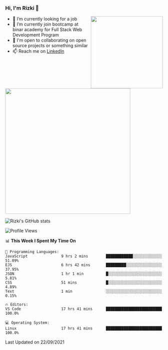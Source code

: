 ### Hi, I'm Rizki 👋

<img align='right' src="https://media1.giphy.com/media/f6hnhHkks8bk4jwjh3/giphy.gif" width="230">

- 🔭 I’m currently looking for a job
- 🌱 I’m currently join bootcamp at binar academy for Full Stack Web Development Program
- 👯 I'm open to collaborating on open source projects or something similar
- 📫 Reach me on [LinkedIn](https://www.linkedin.com/in/emrizki/)

<img src="https://www.codewars.com/users/emrizki/badges/small" width="400">

![Rizki's GitHub stats](https://github-readme-stats.vercel.app/api?username=emrizki&show_icons=true&theme=dark)

<!-- ### Languages & Coding Activity -->

<!--START_SECTION:waka-->
![Profile Views](http://img.shields.io/badge/Profile%20Views-34-blue)

📊 **This Week I Spent My Time On** 

```text
💬 Programming Languages: 
JavaScript               9 hrs 2 mins        ████████████░░░░░░░░░░░░░   51.09% 
EJS                      6 hrs 42 mins       █████████░░░░░░░░░░░░░░░░   37.95% 
JSON                     1 hr 1 min          █░░░░░░░░░░░░░░░░░░░░░░░░   5.81% 
CSS                      51 mins             █░░░░░░░░░░░░░░░░░░░░░░░░   4.89% 
Text                     1 min               ░░░░░░░░░░░░░░░░░░░░░░░░░   0.15%

🔥 Editors: 
VS Code                  17 hrs 41 mins      █████████████████████████   100.0%

💻 Operating System: 
Linux                    17 hrs 41 mins      █████████████████████████   100.0%

```


 Last Updated on 22/09/2021
<!--END_SECTION:waka-->
<!--
**emrizki/emrizki** is a ✨ _special_ ✨ repository because its `README.md` (this file) appears on your GitHub profile.

Here are some ideas to get you started:

- 🔭 I’m currently working on ...
- 🌱 I’m currently learning ...
- 👯 I’m looking to collaborate on ...
- 🤔 I’m looking for help with ...
- 💬 Ask me about ...
- 📫 How to reach me: ...
- 😄 Pronouns: ...
- ⚡ Fun fact: ...
-->
